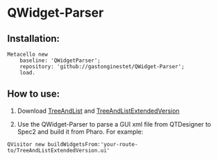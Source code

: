 # QWidget-Parser
## Installation:

``` smalltalk
Metacello new
	baseline: 'QWidgetParser';
	repository: 'github://gastonginestet/QWidget-Parser';
	load.
```
## How to use:
1. Download <a id="raw-url" href="https://raw.githubusercontent.com/gastonginestet/QWidget-Parser/master/examples/TreeAndList.ui" download>TreeAndList</a> and <a id="raw-url" href="https://raw.githubusercontent.com/gastonginestet/QWidget-Parser/master/examples/TreeAndListExtendedVersion.ui" download>TreeAndListExtendedVersion</a>

2. Use the QWidget-Parser to parse a GUI xml file from QTDesigner to Spec2 and build it from Pharo. For example:
``` smalltalk
QVisitor new buildWidgetsFrom:'your-route-to/TreeAndListExtendedVersion.ui' 
```
